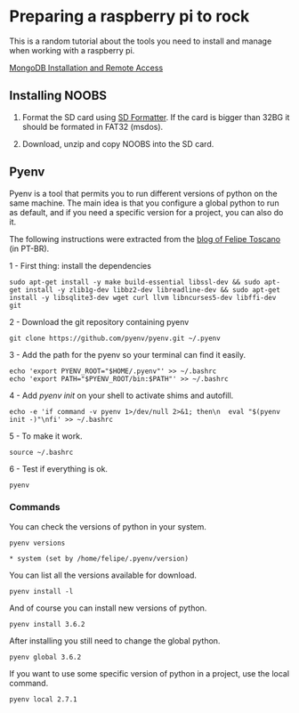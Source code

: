 # Preparing a raspberry pi to rock

This is a random tutorial about the tools you need to install and manage when working with a raspberry pi.

[MongoDB Installation and Remote Access](./tutorials/mongodb_install.md)

## Installing NOOBS

1. Format the SD card using [SD Formatter](https://www.sdcard.org/downloads/formatter/index.html). If the card is bigger than 32BG it should be formated in FAT32 (msdos).

2. Download, unzip and copy NOOBS into the SD card.


## Pyenv

Pyenv is a tool that permits you to run different versions of python on the same machine. The main idea is that you configure a global python to run as default, and if you need a specific version for a project, you can also do it.

The following instructions were extracted from the [blog of Felipe Toscano](https://felipetoscano.com.br/gerenciando-versoes-python-com-pyenv-no-ubuntu/) (in PT-BR).

1 - First thing: install the dependencies

```
sudo apt-get install -y make build-essential libssl-dev && sudo apt-get install -y zlib1g-dev libbz2-dev libreadline-dev && sudo apt-get install -y libsqlite3-dev wget curl llvm libncurses5-dev libffi-dev git
```

2 - Download the git repository containing pyenv

```
git clone https://github.com/pyenv/pyenv.git ~/.pyenv
```

3 - Add the path for the pyenv so your terminal can find it easily.

```
echo 'export PYENV_ROOT="$HOME/.pyenv"' >> ~/.bashrc
echo 'export PATH="$PYENV_ROOT/bin:$PATH"' >> ~/.bashrc
```

4 - Add *pyenv init* on your shell to activate shims and autofill. 

```
echo -e 'if command -v pyenv 1>/dev/null 2>&1; then\n  eval "$(pyenv init -)"\nfi' >> ~/.bashrc
```

5 - To make it work.

```
source ~/.bashrc
```


6 - Test if everything is ok.

```
pyenv
```

### Commands 

You can check the versions of python in your system.

```
pyenv versions

* system (set by /home/felipe/.pyenv/version)
```

You can list all the versions available for download.

```
pyenv install -l
```

And of course you can install new versions of python.

```
pyenv install 3.6.2
```

After installing you still need to change the global python.

```
pyenv global 3.6.2
```

If you want to use some specific version of python in a project, use the local command.

```
pyenv local 2.7.1
```

